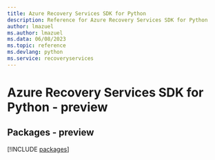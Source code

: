 ```yaml
---
title: Azure Recovery Services SDK for Python
description: Reference for Azure Recovery Services SDK for Python
author: lmazuel
ms.author: lmazuel
ms.data: 06/08/2023
ms.topic: reference
ms.devlang: python
ms.service: recoveryservices
---
```

# Azure Recovery Services SDK for Python - preview
## Packages - preview
[!INCLUDE [packages](recovery-services-index.md)]